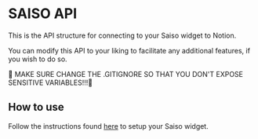 # SAISO API
This is the API structure for connecting to your Saiso widget to Notion.

You can modify this API to your liking to facilitate any additional features, if you wish to do so.

🚨 MAKE SURE CHANGE THE .GITIGNORE SO THAT YOU DON'T EXPOSE SENSITIVE VARIABLES!!!🚨

## How to use
Follow the instructions found [here](https://saiso.vercel.app) to setup your Saiso widget. 